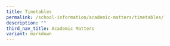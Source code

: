 ```yaml
---
title: Timetables
permalink: /school-information/academic-matters/timetables/
description: ""
third_nav_title: Academic Matters
variant: markdown
---
```

